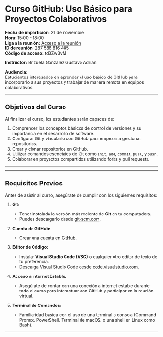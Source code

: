 # Curso GitHub: Uso Básico para Proyectos Colaborativos

**Fecha de impartición:** 21 de noviembre  
**Hora:** 15:00 - 18:00  
**Liga a la reunión:** [Acceso a la reunión](https://acortar.link/weLi19)  
**ID de reunión:** 287 586 816 485  
**Código de acceso:** td3Zw3vM  

**Instructor:** Brizuela Gonzalez Gustavo Adrian  

**Audiencia:**  
Estudiantes interesados en aprender el uso básico de GitHub para incorporarlo a sus proyectos y trabajar de manera remota en equipos colaborativos.  

---

## Objetivos del Curso

Al finalizar el curso, los estudiantes serán capaces de:  
1. Comprender los conceptos básicos de control de versiones y su importancia en el desarrollo de software.  
2. Configurar Git y vincularlo con GitHub para empezar a gestionar repositorios.  
3. Crear y clonar repositorios en GitHub.  
4. Utilizar comandos esenciales de Git como `init`, `add`, `commit`, `pull`, y `push`.  
5. Colaborar en proyectos compartidos utilizando forks y pull requests.  

---

---

## Requisitos Previos

Antes de asistir al curso, asegúrate de cumplir con los siguientes requisitos:  

1. **Git:**  
   - Tener instalada la versión más reciente de **Git** en tu computadora.  
   - Puedes descargarlo desde [git-scm.com](https://git-scm.com/).  

2. **Cuenta de GitHub:**  
   - Crear una cuenta en [GitHub](https://github.com/).  

3. **Editor de Código:**  
   - Instalar **Visual Studio Code (VSC)** o cualquier otro editor de texto de tu preferencia.  
   - Descarga Visual Studio Code desde [code.visualstudio.com](https://code.visualstudio.com/).  

4. **Acceso a Internet Estable:**  
   - Asegúrate de contar con una conexión a internet estable durante todo el curso para interactuar con GitHub y participar en la reunión virtual.  

5. **Terminal de Comandos:**  
   - Familiaridad básica con el uso de una terminal o consola (Command Prompt, PowerShell, Terminal de macOS, o una shell en Linux como Bash).  

---


